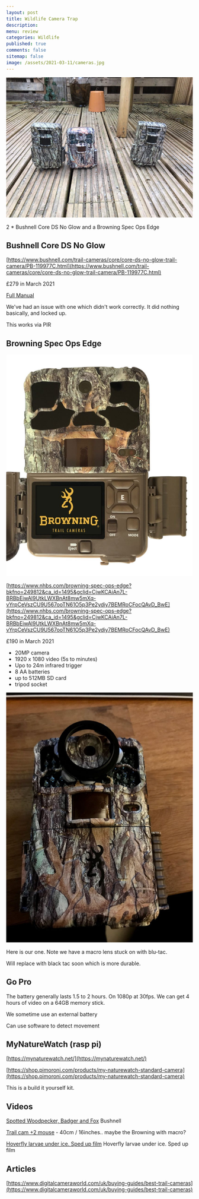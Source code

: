 ```yaml
---
layout: post
title: Wildlife Camera Trap 
description: 
menu: review
categories: Wildlife 
published: true 
comments: false     
sitemap: false
image: /assets/2021-03-11/cameras.jpg
---
```


<!-- [![Bitcoin logo](/assets/2021-02-19/bitcoin.svg "Bitcoin"){:width="500px"}](/assets/2021-02-19/bitcoin.svg) -->

<!-- [![Cameras](/assets/2021-03-11/cameras.jpg "Cameras"){:width="500px"}](/assets/2021-03-11/cameras.jpg) -->
[![Cameras](/assets/2021-03-11/cameras.jpg "Cameras")](/assets/2021-03-11/cameras.jpg)

2 * Bushnell Core DS No Glow and a Browning Spec Ops Edge

## Bushnell Core DS No Glow

[https://www.bushnell.com/trail-cameras/core/core-ds-no-glow-trail-camera/PB-119977C.html](https://www.bushnell.com/trail-cameras/core/core-ds-no-glow-trail-camera/PB-119977C.html)

£279 in March 2021

[Full Manual](https://www.bushnell.com/on/demandware.static/-/Library-Sites-HuntShootAccessoriesSharedLibrary/default/dw26cac062/productPdfFiles/119936C_119938C__119975C_119977C_Core%20Trail%20Camera%20rev16.pdf)

We've had an issue with one which didn't work correctly. It did nothing basically, and locked up.


This works via PIR


## Browning Spec Ops Edge

[![Browning](/assets/2021-03-11/browning.jpg "Browning")](/assets/2021-03-11/browning.jpg)

[https://www.nhbs.com/browning-spec-ops-edge?bkfno=249812&ca_id=1495&gclid=CjwKCAiAn7L-BRBbEiwAl9UtkLWXBnAt8mw5mXq-vYrpCeVszCU9U567ooTN61O5p3Pe2ydiy7BEMRoCFocQAvD_BwE](https://www.nhbs.com/browning-spec-ops-edge?bkfno=249812&ca_id=1495&gclid=CjwKCAiAn7L-BRBbEiwAl9UtkLWXBnAt8mw5mXq-vYrpCeVszCU9U567ooTN61O5p3Pe2ydiy7BEMRoCFocQAvD_BwE)

£190 in March 2021

- 20MP camera
- 1920 x 1080 video (5s to minutes)
- Upo to 24m infrared trigger
- 8 AA batteries
- up to 512MB SD card
- tripod socket

[![Browning](/assets/2021-03-11/ours.jpg "Browning")](/assets/2021-03-11/ours.jpg)

Here is our one. Note we have a macro lens stuck on with blu-tac. 

Will replace with black tac soon which is more durable.


## Go Pro

The battery generally lasts 1.5 to 2 hours. On 1080p at 30fps. We can get 4 hours of video on a 64GB memory stick.

We sometime use an external battery

Can use software to detect movement


## MyNatureWatch (rasp pi)

[https://mynaturewatch.net/](https://mynaturewatch.net/)

[https://shop.pimoroni.com/products/my-naturewatch-standard-camera](https://shop.pimoroni.com/products/my-naturewatch-standard-camera)

This is a build it yourself kit.

## Videos

[Spotted Woodpecker, Badger and Fox](https://www.youtube.com/watch?v=FgDs3wbLqAI)  Bushnell

[Trail cam +2 mouse](https://www.youtube.com/watch?v=koeEShowcvE) - 40cm / 16inches.. maybe the Browning with macro?

[Hoverfly larvae under ice. Sped up film](https://www.youtube.com/watch?v=u-ED44lY21I) Hoverfly larvae under ice. Sped up film

## Articles

[https://www.digitalcameraworld.com/uk/buying-guides/best-trail-cameras](https://www.digitalcameraworld.com/uk/buying-guides/best-trail-cameras)

